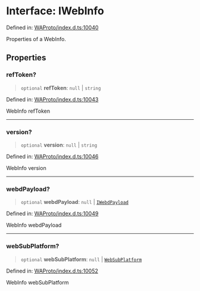 # Interface: IWebInfo

Defined in: [WAProto/index.d.ts:10040](https://github.com/Fokusdotid/bail/blob/8b525f9ebcc20cb9acd0f880b6ad58976e38b117/WAProto/index.d.ts#L10040)

Properties of a WebInfo.

## Properties

### refToken?

> `optional` **refToken**: `null` \| `string`

Defined in: [WAProto/index.d.ts:10043](https://github.com/Fokusdotid/bail/blob/8b525f9ebcc20cb9acd0f880b6ad58976e38b117/WAProto/index.d.ts#L10043)

WebInfo refToken

***

### version?

> `optional` **version**: `null` \| `string`

Defined in: [WAProto/index.d.ts:10046](https://github.com/Fokusdotid/bail/blob/8b525f9ebcc20cb9acd0f880b6ad58976e38b117/WAProto/index.d.ts#L10046)

WebInfo version

***

### webdPayload?

> `optional` **webdPayload**: `null` \| [`IWebdPayload`](../namespaces/WebInfo/interfaces/IWebdPayload.md)

Defined in: [WAProto/index.d.ts:10049](https://github.com/Fokusdotid/bail/blob/8b525f9ebcc20cb9acd0f880b6ad58976e38b117/WAProto/index.d.ts#L10049)

WebInfo webdPayload

***

### webSubPlatform?

> `optional` **webSubPlatform**: `null` \| [`WebSubPlatform`](../namespaces/WebInfo/enumerations/WebSubPlatform.md)

Defined in: [WAProto/index.d.ts:10052](https://github.com/Fokusdotid/bail/blob/8b525f9ebcc20cb9acd0f880b6ad58976e38b117/WAProto/index.d.ts#L10052)

WebInfo webSubPlatform
